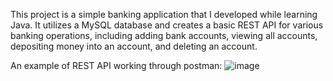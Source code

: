 This project is a simple banking application that I developed while learning Java. It utilizes a MySQL database and creates a basic REST API for various banking operations, including adding bank accounts, viewing all accounts, depositing money into an account, and deleting an account.

An example of REST API working through postman:
![image](https://github.com/Ganya-umesh/BasicBankApp/assets/118112049/55be70b5-a994-4975-928f-00a9ba7a9bc2)
